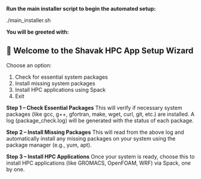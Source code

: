 **Run the main installer script to begin the automated setup:**

./main_installer.sh

**You will be greeted with:**

🔧 Welcome to the Shavak HPC App Setup Wizard
---------------------------------------------
Choose an option:
1. Check for essential system packages
2. Install missing system packages
3. Install HPC applications using Spack
4. Exit

**Step 1 – Check Essential Packages**
This will verify if necessary system packages (like gcc, g++, gfortran, make, wget, curl, git, etc.) are installed.
A log (package_check.log) will be generated with the status of each package.

**Step 2 – Install Missing Packages**
This will read from the above log and automatically install any missing packages on your system using the package manager (e.g., yum, apt).

**Step 3 – Install HPC Applications**
Once your system is ready, choose this to install HPC applications (like GROMACS, OpenFOAM, WRF) via Spack, one by one.
